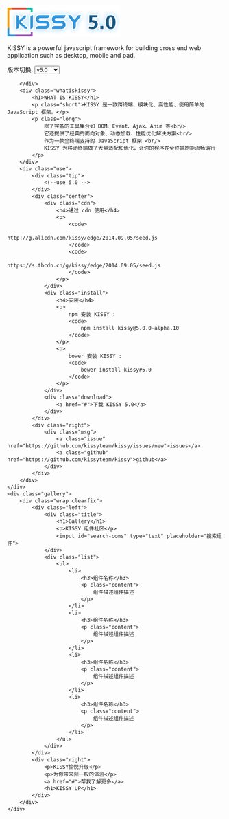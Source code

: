 <div class="index-page">
    <div class="top-wrap">
        <div class="content">
            <img src="assets/img/large-logo.png">
            <div>
                <p>KISSY is a powerful javascript framework for building cross end web application such as desktop, mobile and pad.</p>
            </div>
            <div class="change-version">
                <label>
                    版本切换: 
                    <select id="versions" onchange="location.href=document.getElementById('versions').value">
                        <option value="/5.0">v5.0</option>
                        <option value="http://docs.kissyui.com/">v1.4.x</option>
                        <option value="http://docs.kissyui.com/index-1.3.html">v1.3</option>
                        <option value="http://docs.kissyui.com/index-1.2.html">v1.2</option>
                        <option value="http://docs.kissyui.com/index-1.1.6.html">v1.16</option>
                    </select>
                </label>
            </div>
        </div>
    </div>
    <div class="middle-wrap">
        <div class="top-repeat">
            
        </div>
        <div class="whatiskissy">
            <h1>WHAT IS KISSY</h1>
            <p class="short">KISSY 是一款跨终端、模块化、高性能、使用简单的 JavaScript 框架。</p>
            <p class="long">
                除了完备的工具集合如 DOM、Event、Ajax、Anim 等<br/>
                它还提供了经典的面向对象、动态加载、性能优化解决方案<br/>
                作为一款全终端支持的 JavaScript 框架 <br/>
                KISSY 为移动终端做了大量适配和优化，让你的程序在全终端均能流畅运行
            </p>
        </div>
        <div class="use">
            <div class="tip">
                <!--use 5.0 -->
            </div>
            <div class="center">
                <div class="cdn">
                    <h4>通过 cdn 使用</h4>
                    <p>
                        <code>
                            http://g.alicdn.com/kissy/edge/2014.09.05/seed.js
                        </code>
                        <code>
                            https://s.tbcdn.cn/g/kissy/edge/2014.09.05/seed.js
                        </code>
                    </p>
                </div>
                <div class="install">
                    <h4>安装</h4>
                    <p>
                        npm 安装 KISSY :
                        <code>
                            npm install kissy@5.0.0-alpha.10
                        </code>
                    </p>
                    <p>
                        bower 安装 KISSY :
                        <code>
                            bower install kissy#5.0
                        </code>
                    </p>
                </div>
                <div class="download">
                    <a href="#">下载 KISSY 5.0</a>
                </div>
            </div>
            <div class="right">
                <div class="msg">
                    <a class="issue" href="https://github.com/kissyteam/kissy/issues/new">issues</a>
                    <a class="github" href="https://github.com/kissyteam/kissy">github</a>
                </div>
            </div>
        </div>
    </div>
    <div class="gallery">
        <div class="wrap clearfix">
            <div class="left">
                <div class="title">
                    <h1>Gallery</h1>
                    <p>KISSY 组件社区</p>
                    <input id="search-coms" type="text" placeholder="搜索组件">
                </div>
                <div class="list">
                    <ul>
                        <li>
                            <h3>组件名称</h3>
                            <p class="content">
                                组件描述组件描述
                            </p>
                        </li>
                        <li>
                            <h3>组件名称</h3>
                            <p class="content">
                                组件描述组件描述
                            </p>
                        </li>
                        <li>
                            <h3>组件名称</h3>
                            <p class="content">
                                组件描述组件描述
                            </p>
                        </li>
                        <li>
                            <h3>组件名称</h3>
                            <p class="content">
                                组件描述组件描述
                            </p>
                        </li>
                    </ul>
                </div>
            </div>
            <div class="right">
                <p>KISSY愉悦升级</p>
                <p>为你带来非一般的体验</p>
                <a href="#">帮我了解更多</a>
                <h1>KISSY UP</h1>
            </div>
        </div>
    </div>
</div>